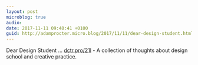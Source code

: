 ```yaml
---
layout: post
microblog: true
audio: 
date: 2017-11-11 09:40:41 +0100
guid: http://adamprocter.micro.blog/2017/11/11/dear-design-student.html
---
```

Dear Design Student ... [dctr.pro/21l](http://dctr.pro/21l) - A collection of thoughts about design school and creative practice. 
